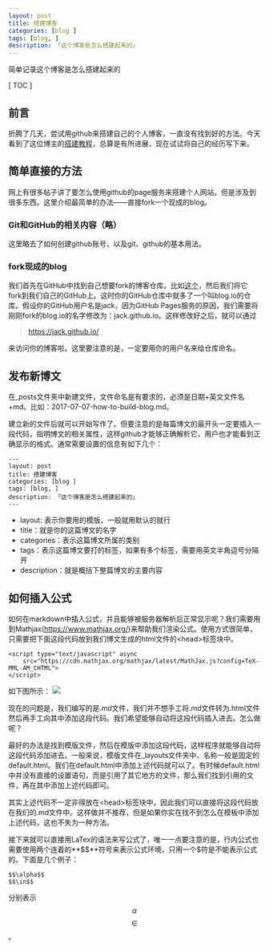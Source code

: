 ```yaml
---
layout: post  
title: 搭建博客  
categories: [blog ]  
tags: [blog, ]  
description: 「这个博客是怎么搭建起来的」   
---
```


简单记录这个博客是怎么搭建起来的

[ TOC ]

## 前言
折腾了几天，尝试用github来搭建自己的个人博客，一直没有找到好的方法。今天看到了这位博主的[搭建教程](http://cnfeat.com/blog/2014/05/10/how-to-build-a-blog/)，总算是有所进展，现在试试将自己的经历写下来。
 ## 简单直接的方法

网上有很多帖子讲了要怎么使用github的page服务来搭建个人网站。但是涉及到很多东西。这里介绍最简单的办法——直接fork一个现成的blog。

### Git和GitHub的相关内容（略）
这里略去了如何创建github账号，以及git、github的基本用法。

### fork现成的blog
我们首先在GitHub中找到自己想要fork的博客仓库。比如[这个](https://github.com/cnfeat/blog.io/tree/master)，然后我们将它fork到我们自己的GitHub上。这时你的GitHub仓库中就多了一个叫blog.io的仓库。假设你的GitHub用户名是jack，因为GitHub Pages服务的原因，我们需要将刚刚fork的blog.io的名字修改为：jack.github.io。这样修改好之后，就可以通过
> https://jack.github.io/

来访问你的博客啦。这里要注意的是，一定要用你的用户名来给仓库命名。 

## 发布新博文
在_posts文件夹中新建文件，文件命名是有要求的，必须是日期+英文文件名+md。比如：2017-07-07-how-to-build-blog.md。

建立新的文件后就可以开始写作了。但要注意的是每篇博文的最开头一定要插入一段代码，指明博文的相关属性，这样github才能够正确解析它，用户也才能看到正确显示的格式。通常需要设置的信息有如下几个：

	---
	layout: post  
	title: 搭建博客  
	categories: [blog ]  
	tags: [blog, ]  
	description: 「这个博客是怎么搭建起来的」   
	---

 - layout: 表示你要用的模版，一般就用默认的就行
 - title：就是你的这篇博文的名字
 - categories：表示这篇博文所属的类别
 - tags：表示这篇博文要打的标签，如果有多个标签，需要用英文半角逗号分隔开
 - description：就是概括下整篇博文的主要内容

## 如何插入公式
如何在markdown中插入公式，并且能够被服务器解析后正常显示呢？我们需要用到Mathjax(https://www.mathjax.org/)来帮助我们渲染公式。使用方式很简单，只需要把下面这段代码放到我们博文生成的html文件的\<head\>标签块中。

	<script type="text/javascript" async
        src="https://cdn.mathjax.org/mathjax/latest/MathJax.js?config=TeX-MML-AM_CHTML">
    </script>

如下图所示：
![](https://raw.githubusercontent.com/xiangrongzeng/xiangrongzeng.github.io/master/_posts/graph/inject_mathjax.jpg)

现在的问题是，我们编写的是.md文件，我们并不想手工将.md文件转为.html文件然后再手工向其中添加这段代码。我们希望能够自动将这段代码插入进去。怎么做呢？

最好的办法是找到模版文件，然后在模版中添加这段代码，这样程序就能够自动将这段代码添加进去。一般来说，模版文件在_layouts文件夹中，名称一般是固定的default.html。我们在default.html中添加上述代码就可以了。有时候default.html中并没有直接的设置语句，而是引用了其它地方的文件，那么我们找到引用的文件，再在其中添加上述代码即可。

其实上述代码不一定非得放在\<head\>标签块中，因此我们可以直接将这段代码放在我们的.md文件中。这样做并不推荐，但是如果你实在找不到怎么在模板中添加上述代码，这也不失为一种方法。

接下来就可以直接用LaTex的语法来写公式了，唯一一点要注意的是，行内公式也需要使用两个连着的**\$\$**符号来表示公式环境，只用一个\$符是不能表示公式的。下面是几个例子：

	$$\alpha$$
	$$\in$$

分别表示$$\alpha$$$$\in$$。
